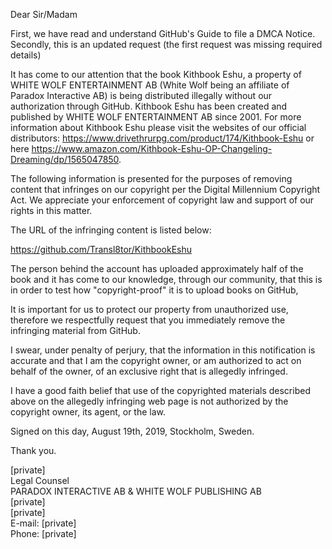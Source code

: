 Dear Sir/Madam

First, we have read and understand GitHub's Guide to file a DMCA Notice. Secondly, this is an updated request (the first request was missing required details)

It has come to our attention that the book Kithbook Eshu, a property of WHITE WOLF ENTERTAINMENT AB (White Wolf being an affiliate of Paradox Interactive AB) is being distributed illegally without our authorization through GitHub. Kithbook Eshu has been created and published by WHITE WOLF ENTERTAINMENT AB since 2001. For more information about Kithbook Eshu please visit the websites of our official distributors: https://www.drivethrurpg.com/product/174/Kithbook-Eshu or here https://www.amazon.com/Kithbook-Eshu-OP-Changeling-Dreaming/dp/1565047850.

The following information is presented for the purposes of removing content that infringes on our copyright per the Digital Millennium Copyright Act. We appreciate your enforcement of copyright law and support of our rights in this matter.

The URL of the infringing content is listed below: 

https://github.com/Transl8tor/KithbookEshu

The person behind the account has uploaded approximately half of the book and it has come to our knowledge, through our community, that this is in order to test how "copyright-proof" it is to upload books on GitHub,

It is important for us to protect our property from unauthorized use, therefore we respectfully request that you immediately remove the infringing material from GitHub.

I swear, under penalty of perjury, that the information in this notification is accurate and that I am the copyright owner, or am authorized to act on behalf of the owner, of an exclusive right that is allegedly infringed.

I have a good faith belief that use of the copyrighted materials described above on the allegedly infringing web page is not authorized by the copyright owner, its agent, or the law.

Signed on this day, August 19th, 2019, Stockholm, Sweden.

Thank you.

[private]  
Legal Counsel   
PARADOX INTERACTIVE AB & WHITE WOLF PUBLISHING AB   
[private]  
[private]  
E-mail: [private]  
Phone: [private]
